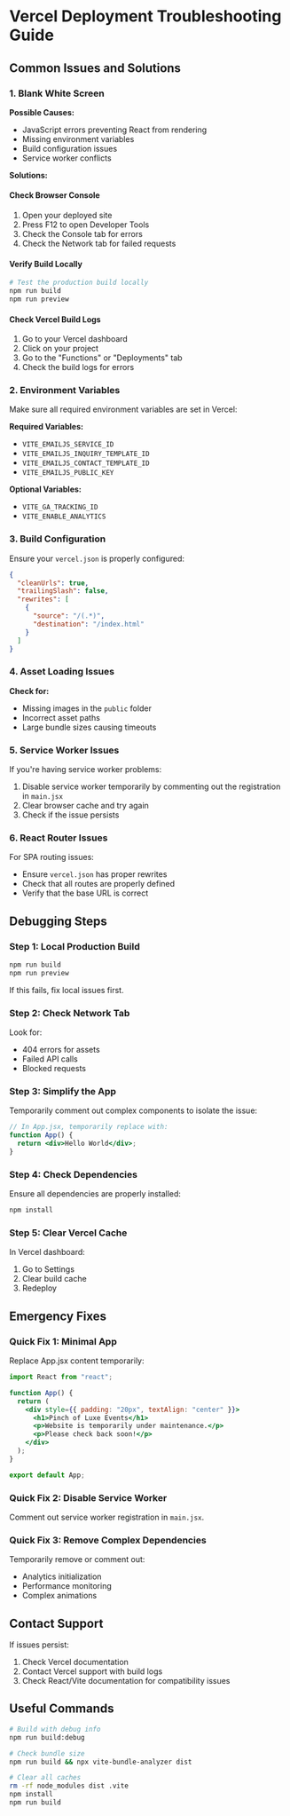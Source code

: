 # Vercel Deployment Troubleshooting Guide

## Common Issues and Solutions

### 1. Blank White Screen

**Possible Causes:**
- JavaScript errors preventing React from rendering
- Missing environment variables
- Build configuration issues
- Service worker conflicts

**Solutions:**

#### Check Browser Console
1. Open your deployed site
2. Press F12 to open Developer Tools
3. Check the Console tab for errors
4. Check the Network tab for failed requests

#### Verify Build Locally
```bash
# Test the production build locally
npm run build
npm run preview
```

#### Check Vercel Build Logs
1. Go to your Vercel dashboard
2. Click on your project
3. Go to the "Functions" or "Deployments" tab
4. Check the build logs for errors

### 2. Environment Variables

Make sure all required environment variables are set in Vercel:

**Required Variables:**
- `VITE_EMAILJS_SERVICE_ID`
- `VITE_EMAILJS_INQUIRY_TEMPLATE_ID`
- `VITE_EMAILJS_CONTACT_TEMPLATE_ID`
- `VITE_EMAILJS_PUBLIC_KEY`

**Optional Variables:**
- `VITE_GA_TRACKING_ID`
- `VITE_ENABLE_ANALYTICS`

### 3. Build Configuration

Ensure your `vercel.json` is properly configured:

```json
{
  "cleanUrls": true,
  "trailingSlash": false,
  "rewrites": [
    {
      "source": "/(.*)",
      "destination": "/index.html"
    }
  ]
}
```

### 4. Asset Loading Issues

**Check for:**
- Missing images in the `public` folder
- Incorrect asset paths
- Large bundle sizes causing timeouts

### 5. Service Worker Issues

If you're having service worker problems:

1. Disable service worker temporarily by commenting out the registration in `main.jsx`
2. Clear browser cache and try again
3. Check if the issue persists

### 6. React Router Issues

For SPA routing issues:
- Ensure `vercel.json` has proper rewrites
- Check that all routes are properly defined
- Verify that the base URL is correct

## Debugging Steps

### Step 1: Local Production Build
```bash
npm run build
npm run preview
```
If this fails, fix local issues first.

### Step 2: Check Network Tab
Look for:
- 404 errors for assets
- Failed API calls
- Blocked requests

### Step 3: Simplify the App
Temporarily comment out complex components to isolate the issue:

```jsx
// In App.jsx, temporarily replace with:
function App() {
  return <div>Hello World</div>;
}
```

### Step 4: Check Dependencies
Ensure all dependencies are properly installed:
```bash
npm install
```

### Step 5: Clear Vercel Cache
In Vercel dashboard:
1. Go to Settings
2. Clear build cache
3. Redeploy

## Emergency Fixes

### Quick Fix 1: Minimal App
Replace App.jsx content temporarily:

```jsx
import React from "react";

function App() {
  return (
    <div style={{ padding: "20px", textAlign: "center" }}>
      <h1>Pinch of Luxe Events</h1>
      <p>Website is temporarily under maintenance.</p>
      <p>Please check back soon!</p>
    </div>
  );
}

export default App;
```

### Quick Fix 2: Disable Service Worker
Comment out service worker registration in `main.jsx`.

### Quick Fix 3: Remove Complex Dependencies
Temporarily remove or comment out:
- Analytics initialization
- Performance monitoring
- Complex animations

## Contact Support

If issues persist:
1. Check Vercel documentation
2. Contact Vercel support with build logs
3. Check React/Vite documentation for compatibility issues

## Useful Commands

```bash
# Build with debug info
npm run build:debug

# Check bundle size
npm run build && npx vite-bundle-analyzer dist

# Clear all caches
rm -rf node_modules dist .vite
npm install
npm run build
```
